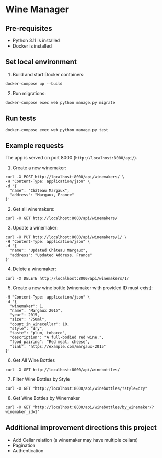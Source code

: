 # Wine Manager

## Pre-requisites

- Python 3.11 is installed
- Docker is installed

## Set local environment

1. Build and start Docker containers:
```
docker-compose up --build
```
2. Run migrations:
```
docker-compose exec web python manage.py migrate
```

## Run tests

```
docker-compose exec web python manage.py test
```

## Example requests

The app is served on port 8000 (```http://localhost:8000/api/```).

1. Create a new winemaker:
```
curl -X POST http://localhost:8000/api/winemakers/ \
-H "Content-Type: application/json" \
-d '{
  "name": "Château Margaux",
  "address": "Margaux, France"
}'
```

2. Get all winemakers:
```
curl -X GET http://localhost:8000/api/winemakers/
```

3. Update a winemaker:

```
curl -X PUT http://localhost:8000/api/winemakers/1/ \
-H "Content-Type: application/json" \
-d '{
  "name": "Updated Château Margaux",
  "address": "Updated Address, France"
}'
```

4. Delete a winemaker:
```
curl -X DELETE http://localhost:8000/api/winemakers/1/
```

5. Create a new wine bottle (winemaker with provided ID must exist):

```curl -X POST http://localhost:8000/api/winebottles/ \
-H "Content-Type: application/json" \
-d '{
  "winemaker": 1,
  "name": "Margaux 2015",
  "year": 2015,
  "size": "750ml",
  "count_in_winecellar": 10,
  "style": "dry",
  "taste": "plum, tobacco",
  "description": "A full-bodied red wine.",
  "food_pairing": "Red meat, cheese",
  "link": "https://example.com/margaux-2015"
}'
```

6. Get All Wine Bottles
```
curl -X GET http://localhost:8000/api/winebottles/
```

7. Filter Wine Bottles by Style
```
curl -X GET "http://localhost:8000/api/winebottles/?style=dry"
```

8. Get Wine Bottles by Winemaker

```
curl -X GET "http://localhost:8000/api/winebottles/by_winemaker/?winemaker_id=1"
```

## Additional improvement directions this project

- Add Cellar relation (a winemaker may have multiple cellars)
- Pagination
- Authentication
